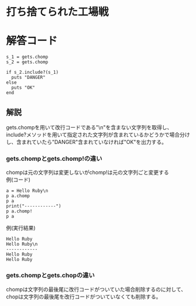# 打ち捨てられた工場戦

# 解答コード
```
s_1 = gets.chomp
s_2 = gets.chomp

if s_2.include?(s_1)
  puts "DANGER"
else
  puts "OK"
end
```

## 解説
gets.chompを用いて改行コードである"\n"を含まない文字列を取得し、include?メソッドを用いて指定された文字列が含まれているかどうかで場合分けし、含まれていたら"DANGER"含まれていなければ"OK"を出力する。<br>

### gets.chompとgets.chomp!の違い
chompは元の文字列は変更しないがchomp!は元の文字列ごと変更する<br>
例(コード)
```
a = Hello Ruby\n
p a.chomp
p a
print("------------")
p a.chomp!
p a
```
例(実行結果)
```
Hello Ruby
Hello Ruby\n
------------
Hello Ruby
Hello Ruby
```

### gets.chompとgets.chopの違い
chompは文字列の最後尾に改行コードがついていた場合削除するのに対して、chopは文字列の最後尾を改行コードがついていなくても削除する。